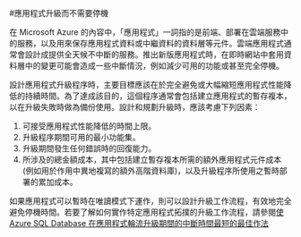 <properties 
   pageTitle="應用程式升級期間的 SQL Database 業務續航力" 
   description="本節提供避免在應用程式升級期間停機之業務續航力的指引。" 
   services="sql-database"
   documentationCenter="" 
   authors="elfisher" 
   manager="jeffreyg" 
   editor="monicar"/>

<tags
   ms.service="sql-database"
   ms.devlang="NA"
   ms.topic="article"
   ms.tgt_pltfrm="NA"
   ms.workload="data-management" 
   ms.date="04/13/2015"
   ms.author="elfish"/>

#應用程式升級而不需要停機

在 Microsoft Azure 的內容中，「應用程式」一詞指的是前端、部署在雲端服務中的服務，以及用來保存應用程式資料或中繼資料的資料層等元件。雲端應用程式通常會設計成提供全天候不中斷的服務。推出新版應用程式時，在即時網站中套用資料層中的變更可能會造成一些中斷情況，例如減少可用的功能或甚至完全停機。

設計應用程式升級程序時，主要目標應該在於完全避免或大幅縮短應用程式性能降低的持續時間。為了達成該目的，這個程序通常會包括建立應用程式的暫存複本，以在升級失敗時做為備份使用。設計和規劃升級時，應該考慮下列因素：

1.	可接受應用程式性能降低的時間上限。 
2.	升級程序期間可用的最小功能集。
3.	升級期間發生任何錯誤時的回復能力。
4.	所涉及的總金額成本，其中包括建立暫存複本所需的額外應用程式元件成本 (例如用於作用中異地複寫的額外高階資料庫)，以及升級程序所使用之暫時部署的累加成本。 

如果應用程式可以暫時在唯讀模式下運作，則可以設計升級工作流程，有效地完全避免停機時間。若要了解如何實作特定應用程式拓撲的升級工作流程，請參閱[使 Azure SQL Database 在應用程式輪流升級期間的中斷時間最短的最佳作法](https://msdn.microsoft.com/library/azure/dn790385.aspx)
 
 

<!---HONumber=July15_HO2-->